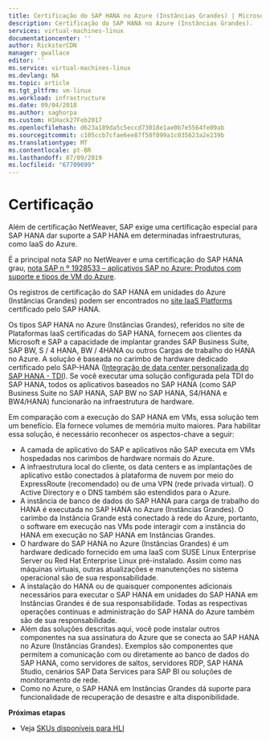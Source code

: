 ```yaml
---
title: Certificação do SAP HANA no Azure (Instâncias Grandes) | Microsoft Docs
description: Certificação do SAP HANA no Azure (Instâncias Grandes).
services: virtual-machines-linux
documentationcenter: ''
author: RicksterCDN
manager: gwallace
editor: ''
ms.service: virtual-machines-linux
ms.devlang: NA
ms.topic: article
ms.tgt_pltfrm: vm-linux
ms.workload: infrastructure
ms.date: 09/04/2018
ms.author: saghorpa
ms.custom: H1Hack27Feb2017
ms.openlocfilehash: d623a189da5c5eccd73018e1ae0b7e5564fe09ab
ms.sourcegitcommit: c105ccb7cfae6ee87f50f099a1c035623a2e239b
ms.translationtype: MT
ms.contentlocale: pt-BR
ms.lasthandoff: 07/09/2019
ms.locfileid: "67709699"
---
```

# <a name="certification"></a>Certificação

Além de certificação NetWeaver, SAP exige uma certificação especial para SAP HANA dar suporte a SAP HANA em determinadas infraestruturas, como IaaS do Azure.

É a principal nota SAP no NetWeaver e uma certificação do SAP HANA grau, [nota SAP n º 1928533 – aplicativos SAP no Azure: Produtos com suporte e tipos de VM do Azure](https://launchpad.support.sap.com/#/notes/1928533).

Os registros de certificação do SAP HANA em unidades do Azure (Instâncias Grandes) podem ser encontrados no [site IaaS Platforms](https://www.sap.com/dmc/exp/2014-09-02-hana-hardware/enEN/iaas.html#categories=Microsoft%20Azure) certificado pelo SAP HANA. 

Os tipos SAP HANA no Azure (Instâncias Grandes), referidos no site de Plataformas IaaS certificadas do SAP HANA, fornecem aos clientes da Microsoft e SAP a capacidade de implantar grandes SAP Business Suite, SAP BW, S / 4 HANA, BW / 4HANA ou outros Cargas de trabalho do HANA no Azure. A solução é baseada no carimbo de hardware dedicado certificado pelo SAP-HANA ([Integração de data center personalizada do SAP HANA - TDI](https://scn.sap.com/docs/DOC-63140)). Se você executar uma solução configurada pela TDI do SAP HANA, todos os aplicativos baseados no SAP HANA (como SAP Business Suite no SAP HANA, SAP BW no SAP HANA, S4/HANA e BW4/HANA) funcionarão na infraestrutura de hardware.

Em comparação com a execução do SAP HANA em VMs, essa solução tem um benefício. Ela fornece volumes de memória muito maiores. Para habilitar essa solução, é necessário reconhecer os aspectos-chave a seguir:

- A camada de aplicativo do SAP e aplicativos não SAP executa em VMs hospedadas nos carimbos de hardware normais do Azure.
- A infraestrutura local do cliente, os data centers e as implantações de aplicativo estão conectados à plataforma de nuvem por meio do ExpressRoute (recomendado) ou de uma VPN (rede privada virtual). O Active Directory e o DNS também são estendidos para o Azure.
- A instância de banco de dados do SAP HANA para carga de trabalho do HANA é executada no SAP HANA no Azure (Instâncias Grandes). O carimbo da Instância Grande está conectado à rede do Azure, portanto, o software em execução nas VMs pode interagir com a instância do HANA em execução no SAP HANA em Instâncias Grandes.
- O hardware do SAP HANA no Azure (Instâncias Grandes) é um hardware dedicado fornecido em uma IaaS com SUSE Linux Enterprise Server ou Red Hat Enterprise Linux pré-instalado. Assim como nas máquinas virtuais, outras atualizações e manutenções no sistema operacional são de sua responsabilidade.
- A instalação do HANA ou de quaisquer componentes adicionais necessários para executar o SAP HANA em unidades do SAP HANA em Instâncias Grandes é de sua responsabilidade. Todas as respectivas operações contínuas e administração do SAP HANA do Azure também são de sua responsabilidade.
- Além das soluções descritas aqui, você pode instalar outros componentes na sua assinatura do Azure que se conecta ao SAP HANA no Azure (Instâncias Grandes). Exemplos são componentes que permitem a comunicação com ou diretamente ao banco de dados do SAP HANA, como servidores de saltos, servidores RDP, SAP HANA Studio, cenários SAP Data Services para SAP BI ou soluções de monitoramento de rede.
- Como no Azure, o SAP HANA em Instâncias Grandes dá suporte para funcionalidade de recuperação de desastre e alta disponibilidade.

**Próximas etapas**
- Veja [SKUs disponíveis para HLI](hana-available-skus.md) 
